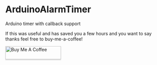 # ArduinoAlarmTimer

Arduino timer with callback support

If this was useful and has saved you a few hours and you want to say thanks feel free to buy-me-a-coffee!

<a href="https://www.buymeacoffee.com/manythanks" target="_blank"><img src="https://www.buymeacoffee.com/assets/img/custom_images/orange_img.png" alt="Buy Me A Coffee" style="height: 41px !important;width: 174px !important;box-shadow: 0px 3px 2px 0px rgba(190, 190, 190, 0.5) !important;-webkit-box-shadow: 0px 3px 2px 0px rgba(190, 190, 190, 0.5) !important;" ></a>
